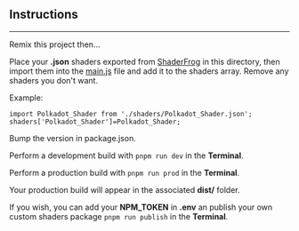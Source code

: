 ## Instructions
___

Remix this project then...

Place your **.json** shaders exported from <a href="https://shaderfrog.com/app" rel="noopener noreferrer">ShaderFrog</a> in this directory, then import them into the [main.js](https://glitch.com/edit/#!/aframe-shaderfrog-component?path=src%2Fmain.js%3A1%3A0) file and add it to the shaders array.
Remove any shaders you don't want.

Example:

```
import Polkadot_Shader from './shaders/Polkadot_Shader.json';
shaders['Polkadot_Shader']=Polkadot_Shader;

```

Bump the version in package.json.

Perform a development build with ```pnpm run dev``` in the **Terminal**.

Perform a production build with ```pnpm run prod``` in the **Terminal**.

Your production build will appear in the associated **dist/<version>** folder.

If you wish, you can add your **NPM_TOKEN** in **.env** an publish your own custom shaders package ```pnpm run publish``` in the **Terminal**.




